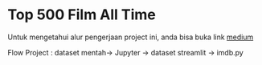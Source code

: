 # Top 500 Film All Time

Untuk mengetahui alur pengerjaan project ini, anda bisa buka link [medium](https://medium.com/@muhamadfarididahlan/top-400-film-all-time-di-dunia-apakah-film-indonesia-masuk-7764ec9c1704)


Flow Project : dataset mentah-> Jupyter -> dataset streamlit -> imdb.py
